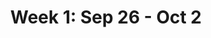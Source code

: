 ---
index: 1
title: 'Week 1: Sep 26 - Oct 2'
publishdate: '2025-10-02'
photos: [1, 2]
tags: []
location: Seoul
draft: true
days:
  - '2025-09-26'
  - '2025-09-27'
  - '2025-09-28'
  - '2025-09-29'
  - '2025-09-30'
  - '2025-10-01'
  - '2025-10-02'
icons: ["music"]
thumb: "thumb"
---